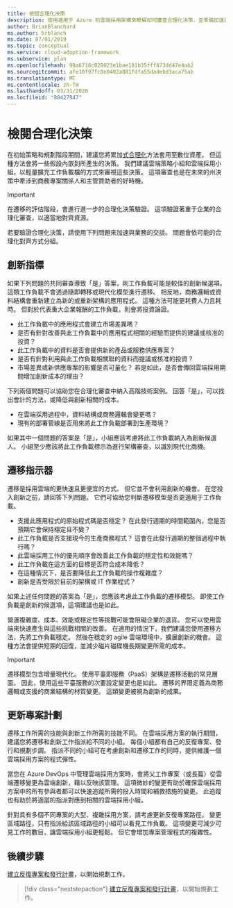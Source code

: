 ```yaml
---
title: 檢閱合理化決策
description: 使用適用于 Azure 的雲端採用架構來瞭解如何審查合理化決策，並準備加速與企業的交談。
author: BrianBlanchard
ms.author: brblanch
ms.date: 07/01/2019
ms.topic: conceptual
ms.service: cloud-adoption-framework
ms.subservice: plan
ms.openlocfilehash: 90a6718c028023e1bae101b35fff873dd47e4ab2
ms.sourcegitcommit: afe10f97fc0e0402a881fdfa55dadebd3aca75ab
ms.translationtype: MT
ms.contentlocale: zh-TW
ms.lasthandoff: 03/31/2020
ms.locfileid: "80427947"
---
```

# <a name="review-rationalization-decisions"></a>檢閱合理化決策

在初始策略和規劃階段期間，建議您將累加[式合理化](../digital-estate/rationalize.md#incremental-rationalization)方法套用至數位資產。 但這種方法會將一些假設內嵌到所產生的決策。 我們建議雲端策略小組和雲端採用小組，以輕量擴充工作負載檔的方式來審視這些決策。 這項審查也是在未來的州決策中牽涉到商務專案關係人和主管贊助者的好時機。

> [!IMPORTANT]
> 在遷移的評估階段，會進行進一步的合理化決策驗證。 這項驗證著重于企業的合理化審查，以適當地對齊資源。

若要驗證合理化決策，請使用下列問題來加速與業務的交談。 問題會依可能的合理化對齊方式分組。

## <a name="innovation-indicators"></a>創新指標

如果下列問題的共同審查導致「是」答案，則工作負載可能是較佳的創新候選項。 這類工作負載不會透過隨即轉移或現代化模型進行遷移。 相反地，商務邏輯或資料結構會重新建立為新的或重新架構的應用程式。 這種方法可能更耗費人力且耗時。 但對於代表重大企業報酬的工作負載，則會將投資論證。

- 此工作負載中的應用程式會建立市場差異嗎？
- 是否有針對改善與此工作負載中的應用程式相關的經驗而提供的建議或核准的投資？
- 此工作負載中的資料是否會提供新的產品或服務供應專案？
- 是否有針對利用與此工作負載相關聯的資料而提議或核准的投資？
- 市場差異或新供應專案的影響是否可量化？ 若是如此，是否會傳回雲端採用期間增加創新成本的理由？

下列兩個問題可以協助您在合理化審查中納入高階技術案例。 回答「是」，可以找出會計的方法，或降低與創新相關的成本。

- 在雲端採用過程中，資料結構或商務邏輯會變更嗎？
- 現有的部署管線是否用來將此工作負載部署到生產環境？

如果其中一個問題的答案是「是」，小組應該考慮將此工作負載納入為創新候選人。 小組至少應該將此工作負載標示為進行架構審查，以識別現代化商機。

## <a name="migration-indicators"></a>遷移指示器

遷移是採用雲端的更快速且更便宜的方式。 但它並不會利用創新的機會。 在您投入創新之前，請回答下列問題。 它們可協助您判斷遷移模型是否更適用于工作負載。

- 支援此應用程式的原始程式碼是否穩定？ 在此發行週期的時間範圍內，您是否預期它會保持穩定且不變？
- 此工作負載是否支援現今的生產商務程式？ 這會在此發行週期的整個過程中執行嗎？
- 此雲端採用工作的優先順序會改善此工作負載的穩定性和效能嗎？
- 此工作負載在這方面的目標是否符合成本降低？
- 在這種情況下，是否要降低此工作負載的操作複雜度？
- 創新是否受限於目前的架構或 IT 作業程式？

如果上述任何問題的答案為「是」，您應該考慮此工作負載的遷移模型。 即使工作負載是創新的候選項，這項建議也是如此。

營運複雜度、成本、效能或穩定性等挑戰可能會阻礙企業的退貨。 您可以使用雲端來快速產生與這些挑戰相關的改善。 在適用的情況下，我們建議您使用遷移方法，先將工作負載穩定。 然後在穩定的 agile 雲端環境中，擴展創新的機會。 這種方法會提供短期的回復，並減少磁片磁碟機長期變更所需的成本。

> [!IMPORTANT]
> 遷移模型包含增量現代化。 使用平臺即服務（PaaS）架構是遷移活動的常見層面。 因此，使用這些平臺服務的次要設定變更也是如此。 遷移的界限定義為商務邏輯或支援的商業結構的材質變更。 這類變更被視為創新的成果。

## <a name="update-the-project-plan"></a>更新專案計劃

遷移工作所需的技能與創新工作所需的技能不同。 在雲端採用方案的執行期間，建議您將遷移和創新工作指派給不同的小組。 每個小組都有自己的反復專案、發行和規劃步調。 指派不同的小組可在考慮創新和遷移工作的同時，提供維護一個雲端採用方案的程式彈性。

當您在 Azure DevOps 中管理雲端採用方案時，會將父工作專案（或長篇）從雲端遷移變更為雲端創新，藉以反映該管理。 這項微妙的變更有助於確保雲端採用方案中的所有參與者都可以快速追蹤所需的投入時間和補救措施的變更。 此追蹤也有助於將適當的指派對應到相關的雲端採用小組。

針對具有多個不同專案的大型、複雜採用方案，請考慮更新反復專案路徑。 變更區域路徑，只有指派給該區域路徑的小組可以看見工作負載。 這項變更可減少可見工作的數目，讓雲端採用小組更輕鬆。 但它會增加專案管理程式的複雜性。

## <a name="next-steps"></a>後續步驟

[建立反復專案和發行計畫](./iteration-paths.md)，以開始規劃工作。

> [!div class="nextstepaction"]
> [建立反復專案和發行計畫](./iteration-paths.md)，以開始規劃工作。

